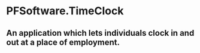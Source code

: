 # PFSoftware.TimeClock

## An application which lets individuals clock in and out at a place of employment.
